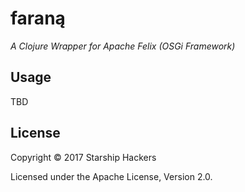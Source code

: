 # faraną

*A Clojure Wrapper for Apache Felix (OSGi Framework)*


## Usage

TBD


## License

Copyright © 2017 Starship Hackers

Licensed under the Apache License, Version 2.0.
